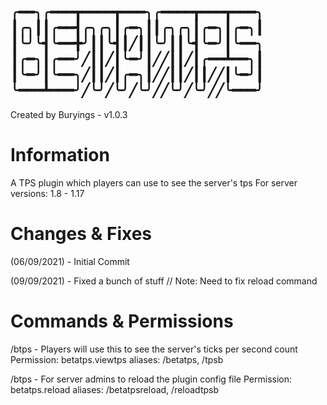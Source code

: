 
╭━━╮╭━━━┳━━━━┳━━━╮╭━━━━┳━━━┳━━━╮
┃╭╮┃┃╭━━┫╭╮╭╮┃╭━╮┃┃╭╮╭╮┃╭━╮┃╭━╮┃
┃╰╯╰┫╰━━╋╯┃┃╰┫┃╱┃┃╰╯┃┃╰┫╰━╯┃╰━━╮
┃╭━╮┃╭━━╯╱┃┃╱┃╰━╯┃╱╱┃┃╱┃╭━━┻━━╮┃
┃╰━╯┃╰━━╮╱┃┃╱┃╭━╮┃╱╱┃┃╱┃┃╱╱┃╰━╯┃
╰━━━┻━━━╯╱╰╯╱╰╯╱╰╯╱╱╰╯╱╰╯╱╱╰━━━╯
--------------------------------
Created by Buryings - v1.0.3

# Information

A TPS plugin which players can use to see the server's tps
For server versions: 1.8 - 1.17

# Changes & Fixes

(06/09/2021) - Initial Commit

(09/09/2021) - Fixed a bunch of stuff
// Note: Need to fix reload command

# Commands & Permissions
/btps - Players will use this to see the server's ticks per second count 
  Permission: betatps.viewtps
  aliases: /betatps, /tpsb

/btps - For server admins to reload the plugin config file
  Permission: betatps.reload
  aliases: /betatpsreload, /reloadtpsb
